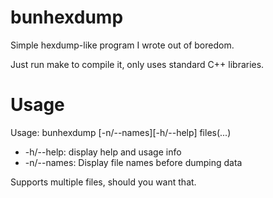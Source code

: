 # bunhexdump
Simple hexdump-like program I wrote out of boredom.

Just run make to compile it, only uses standard C++ libraries.

# Usage
Usage: bunhexdump [-n/--names][-h/--help] files(...)
  * -h/--help: display help and usage info
  * -n/--names: Display file names before dumping data

Supports multiple files, should you want that.

